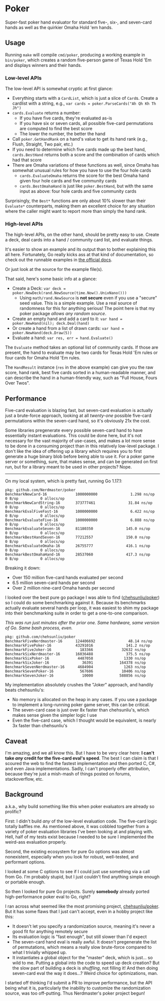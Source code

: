 # Poker

Super-fast poker hand evaluator for standard five-, six-, and seven-card hands
as well as the quirkier Omaha Hold 'em hands.

## Usage

Running `make` will compile `cmd/poker`, producing a working example in
`bin/poker`, which creates a random five-person game of Texas Hold 'Em and
displays winners and their hands.

### Low-level APIs

The low-level API is somewhat cryptic at first glance:

- Everything starts with a `CardList`, which is just a slice of `Card`s. Create
  a cardlist with a string, e.g., `var cards = poker.ParseCards("Ah Qh Kh Th Jh")`
- `cards.Evaluate` returns a number:
  - If you have five cards, they're evaluated as-is
  - If you have six or seven cards, all possible five-card permutations are
    computed to find the best score
  - The lower the number, the better the hand
- Call `poker.GetHandRank` on a hand's value to get its hand rank (e.g., Flush,
  Straight, Two pair, etc.)
- If you need to determine which five cards made up the best hand,
  `cards.BestHand` returns both a score and the combination of cards which had
  that score
- There are Omaha variations of these functions as well, since Omaha has
  somewhat unusual rules for how you have to use the four hole cards
  - `cards.EvaluateOmaha` returns the score for the best Omaha hand given four
    hole cards and five community cards
  - `cards.BestOmahaHand` is just like `poker.BestHand`, but with the same
    input as above: four hole cards and five community cards

Surprisingly, the `Best*` functions are only about 10% slower than their
`Evaluate*` counterparts, making them an excellent choice for any situation
where the caller might want to report more than simply the hand rank.

### High-level APIs

The high-level APIs, on the other hand, should be pretty easy to use. Create a
deck, deal cards into a hand / community card list, and evaluate things.

It's easier to show an example and its output than to bother explaining this
all here. Fortunately, Go really kicks ass at that kind of documentation, so
check out the runnable examples in
[the official docs](https://pkg.go.dev/github.com/Nerdmaster/poker#section-documentation).

Or just look at the source for the example file(s).

That said, here's some basic info at a glance:

- Create a Deck: `var deck = poker.NewDeck(rand.NewSource(time.Now().UnixNano()))`
  - Using `math/rand.NewSource` is **not secure** even if you use a "secure"
    seed value. This is a simple example. Use a real source of randomness for
    this for anything serious! The point here is that my poker package *allows
    any random source*.
- Create an empty hand and add a card to it: `var hand = poker.NewHand(nil); deck.Deal(hand)`
- Or create a hand from a list of drawn cards: `var hand = poker.NewHand(deck.Draw(5))`
- Evaluate a hand: `var res, err = hand.Evaluate()`

The `Evaluate` method takes an optional list of community cards. If those are
present, the hand to evaluate may be two cards for Texas Hold 'Em rules or four
cards for Omaha Hold 'Em rules.

The `HandResult` instance (`res` in the above example) can give you the raw
score, hand rank, best five cards sorted in a human-readable manner, and can
describe the hand in a human-friendly way, such as "Full House, Fours Over
Twos".

## Performance

Five-card evaluation is blazing fast, but seven-card evaluation is actually
just a brute-force approach, looking at all *twenty-one* possible five-card
permutations within the seven-card hand, so it's obviously 21x the cost.

Some libraries pregenerate every possible seven-card hand to have essentially
instant evaluations. This could be done here, but it's not necessary for the
vast majority of use-cases, and makes a lot more sense to be done in a
consuming project than in this relatively low-level package. I don't like the
idea of offering up a library which requires you to first generate a huge
binary blob before being able to use it. For a poker game server or something,
sure, that makes sense, and can be generated on first run, but for a library
meant to be used in other projects? Nope.

---

On my local system, which is pretty fast, running Go 1.17.1:

```
pkg: github.com/Nerdmaster/poker
BenchmarkNewCard-16             1000000000               1.298 ns/op           0 B/op          0 allocs/op
BenchmarkNewCardString-16       373777461               31.84 ns/op            0 B/op          0 allocs/op
BenchmarkEvalFiveFast-16        1000000000               6.422 ns/op           0 B/op          0 allocs/op
BenchmarkEvaluateFive-16        1000000000               6.888 ns/op           0 B/op          0 allocs/op
BenchmarkEvaluateSeven-16       81180350               145.0 ns/op             0 B/op          0 allocs/op
BenchmarkBestHandSeven-16       77212557               150.0 ns/op             0 B/op          0 allocs/op
BenchmarkEvaluateOmaha-16       26755777               416.1 ns/op             0 B/op          0 allocs/op
BenchmarkBestOmahaHand-16       28537060               417.3 ns/op             0 B/op          0 allocs/op
```

Breaking it down:

- Over 150 million five-card hands evaluated per second
- 6.5 million seven-card hands per second
- Over 2 million nine-card Omaha hands per second

I looked over the best pure go package I was able to find
([chehsunliu/poker](https://github.com/chehsunliu/poker)) so I could do some
benchmarking against it. Because its benchmarks actually evaluate several hands
per loop, it was easiest to shim my package into their benchmarking suite in
order to get a one-to-one comparison.

*This was run just minutes after the prior one. Same hardware, same version of
Go.  Same bash process, even.*

```
pkg: github.com/chehsunliu/poker
BenchmarkFiveNerdmaster-16      124406692               48.14 ns/op
BenchmarkFivePoker-16           43291016               141.2 ns/op
BenchmarkFiveJoker-16             183366             32632 ns/op
BenchmarkSixNerdmaster-16       16036488               375.5 ns/op
BenchmarkSixPoker-16             4487058              1330 ns/op
BenchmarkSixJoker-16               36391            164378 ns/op
BenchmarkSevenNerdmaster-16      4684904              1263 ns/op
BenchmarkSevenPoker-16            567606             10406 ns/op
BenchmarkSevenJoker-16             10000            588856 ns/op
```

My implementation absolutely crushes the "Joker" approach, and handily beats
chehsunliu's:

- No memory is allocated on the heap in any cases. If you use a package to
  implement a long-running poker game server, this can be critical.
- The seven-card case is just over 8x faster than chehsunliu's, which makes
  sense given the simpler logic I use
- Even the five-card case, which I thought would be equivalent, is nearly 3x
  faster than chehsunliu's

## Caveat

I'm amazing, and we all know this. But I have to be very clear here: **I can't
take *any* credit for the five-card eval's speed**. The best I can claim is
that I scoured the web to find the fastest implementation and then ported C,
C#, and even Java implementations. Sadly, I can't properly offer attribution,
because they're just a mish-mash of things posted on forums, stackoverflow,
etc.

## Background

a.k.a., why build something like this when poker evaluators are already so
prolific?

First: I didn't build *any* of the low-level evaluation code. The five-card
logic totally baffles me. As mentioned above, it was cobbled together from a
variety of poker evaluation libraries I've been looking at and playing with.
Hell, half of my tests exist because I needed to be sure I implemented the
weird-ass evaluation properly.

Second, the existing ecosystem for pure Go options was almost nonexistent,
especially when you look for robust, well-tested, and performant options.

I looked at some C options to see if I could just use something via a call from
Go. I'm probably stupid, but I just couldn't find anything simple enough or
portable enough.

So then I looked for pure Go projects. Surely **somebody** already ported
high-performance poker eval to Go, right?

I ran across what seemed like the most promising project,
[chehsunliu/poker](https://github.com/chehsunliu/poker). But it has some flaws
that I just can't accept, even in a hobby project like this:

- It doesn't let you specify a randomization source, meaning it's never a good
  fit for anything remotely secure
- Its evaluation logic is "fast enough", but still slower than I'd expect
- The seven-card hand eval is really awful. It doesn't pregenerate the list of
  permutations, which means a really slow brute-force compared to what I
  trivially whipped up.
- It instantiates a global object for the "master" deck, which is just...  so
  wild to me. Putting a global into the code to speed up deck creation? But the
  slow part of building a deck is *shuffling*, not filling it! And then doing
  seven-card eval the way it does...? Weird choice for optimizations, man.

I started off thinking I'd submit a PR to improve performance, but the API
being what it is, particularly the inability to customize the randomization
source, was too off-putting. Thus Nerdmaster's poker project begun!

